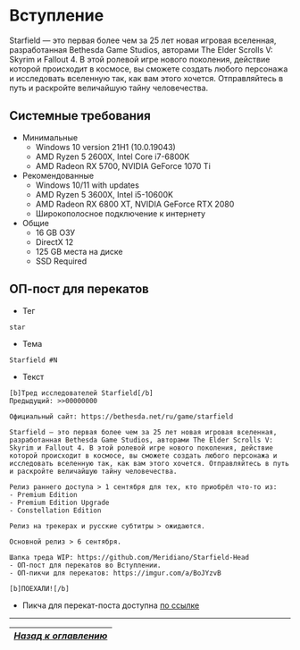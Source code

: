 # Вступление

Starfield — это первая более чем за 25 лет новая игровая вселенная, разработанная Bethesda Game Studios, авторами The Elder Scrolls V: Skyrim и Fallout 4. В этой ролевой игре нового поколения, действие которой происходит в космосе, вы сможете создать любого персонажа и исследовать вселенную так, как вам этого хочется. Отправляйтесь в путь и раскройте величайшую тайну человечества.

## Системные требования

+ Минимальные
    + Windows 10 version 21H1 (10.0.19043)
    + AMD Ryzen 5 2600X, Intel Core i7-6800K
    + AMD Radeon RX 5700, NVIDIA GeForce 1070 Ti
+ Рекомендованные
    + Windows 10/11 with updates
    + AMD Ryzen 5 3600X, Intel i5-10600K
    + AMD Radeon RX 6800 XT, NVIDIA GeForce RTX 2080
    + Широкополосное подключение к интернету
+ Общие
    + 16 GB ОЗУ
    + DirectX 12
    + 125 GB места на диске
    + SSD Required

## ОП-пост для перекатов

+ Тег
```
star
```
+ Тема
```
Starfield #N
```
+ Текст
```
[b]Тред исследователей Starfield[/b]
Предыдущий: >>00000000
 
Официальный сайт: https://bethesda.net/ru/game/starfield
 
Starfield — это первая более чем за 25 лет новая игровая вселенная, разработанная Bethesda Game Studios, авторами The Elder Scrolls V: Skyrim и Fallout 4. В этой ролевой игре нового поколения, действие которой происходит в космосе, вы сможете создать любого персонажа и исследовать вселенную так, как вам этого хочется. Отправляйтесь в путь и раскройте величайшую тайну человечества.
 
Релиз раннего доступа > 1 сентября для тех, кто приобрёл что-то из:
- Premium Edition
- Premium Edition Upgrade
- Constellation Edition

Релиз на трекерах и русские субтитры > ожидаются.

Основной релиз > 6 сентября.
 
Шапка треда WIP: https://github.com/Meridiano/Starfield-Head
- ОП-пост для перекатов во Вступлении.
- ОП-пикчи для перекатов: https://imgur.com/a/BoJYzvB
 
[b]ПОЕХАЛИ![/b]
```
+ Пикча для перекат-поста доступна [по ссылке](https://cdn.discordapp.com/attachments/1125351713998655589/1146941997798662275/Starfield.png)

------

|[*Назад к оглавлению*](https://github.com/Meridiano/Starfield-Head)|
|:---:|